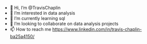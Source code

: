 - 👋 Hi, I’m @TravisChaplin
- 👀 I’m interested in data analysis
- 🌱 I’m currently learning sql
- 💞️ I’m looking to collaborate on data analysis projects
- 📫 How to reach me https://www.linkedin.com/in/travis-chaplin-ba25a4150/

<!---
TravisChaplin/TravisChaplin is a ✨ special ✨ repository because its `README.md` (this file) appears on your GitHub profile.
You can click the Preview link to take a look at your changes.
--->
